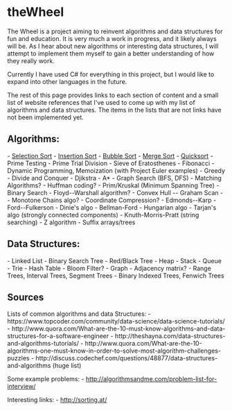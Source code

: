 # theWheel
The Wheel is a project aiming to reinvent algorithms and data structures for fun and education.
It is very much a work in progress, and it likely always will be. As I hear about new algorithms or
interesting data structures, I will attempt to implement them myself to gain a better understanding
of how they really work.

Currently I have used C# for everything in this project, but I would like to expand into other languages in the future.

The rest of this page provides links to each section of content and a small list of website references that I've used
to come up with my list of algorithms and data structures. The items in the lists that are not links have not been implemented yet.

<h2>Algorithms:</h2>
  - <a href= "sorts/README.md">Selection Sort</a>
  - <a href= "sorts/README.md">Insertion Sort</a>
  - <a href= "sorts/README.md">Bubble Sort</a>
  - <a href= "sorts/README.md">Merge Sort</a>
  - <a href= "sorts/README.md">Quicksort</a>
  - Prime Testing
  - Prime Trial Division
  - Sieve of Eratosthenes
  - Fibonacci
  - Dynamic Programming, Memoization (with Project Euler examples)
  - Greedy
  - Divide and Conquer
  - Djikstra
  - A*
  - Graph Search (BFS, DFS)
  - Matching Algorithms?
  - Huffman coding?
  - Prim/Kruskal (Minimum Spanning Tree)
  - Binary Search
  - Floyd--Warshall algorithm?
  - Convex Hull -- Graham Scan -- Monotone Chains algo?
  - Coordinate Compression?
  - Edmonds--Karp
  - Ford--Fulkerson
  - Dinie's algo
  - Bellman-Ford
  - Hungarian algo
  - Tarjan's algo (strongly connected components)
  - Knuth-Morris-Pratt (string searching)
  - Z algorithm
  - Suffix arrays/trees


<h2>Data Structures:</h2>
  - Linked List
  - Binary Search Tree
  - Red/Black Tree
  - Heap
  - Stack
  - Queue
  - Trie
  - Hash Table
  - Bloom Filter?
  - Graph
  - Adjacency matrix?
  - Range Trees, Interval Trees, Segment Trees
  - Binary Indexed Trees, Fenwich Trees

  <h2>Sources</h2>
  Lists of common algorithms and data Structures:
    - https://www.topcoder.com/community/data-science/data-science-tutorials/
    - http://www.quora.com/What-are-the-10-must-know-algorithms-and-data-structures-for-a-software-engineer
    - http://theshayna.com/data-structures-and-algorithms-tutorials/
    - http://www.quora.com/What-are-the-10-algorithms-one-must-know-in-order-to-solve-most-algorithm-challenges-puzzles
    - http://discuss.codechef.com/questions/48877/data-structures-and-algorithms (huge list)

  Some example problems:
    - http://algorithmsandme.com/problem-list-for-interview/

  Interesting links:
    - http://sorting.at/
